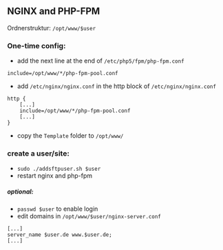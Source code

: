 ## NGINX and PHP-FPM


Ordnerstruktur: `/opt/www/$user`


### One-time config:

* add the next line at the end of `/etc/php5/fpm/php-fpm.conf`
```
include=/opt/www/*/php-fpm-pool.conf
```


* add `/etc/nginx/nginx.conf` in the http block of `/etc/nginx/nginx.conf`
```
http {
    [...]
    include=/opt/www/*/php-fpm-pool.conf
    [...]
}
```
* copy the `Template` folder to `/opt/www/`



### create a user/site:

* `sudo ./addsftpuser.sh $user`
* restart nginx and php-fpm

##### optional:
* `passwd $user` to enable login
* edit domains in `/opt/www/$user/nginx-server.conf`

```
[...]
server_name $user.de www.$user.de;
[...]
```
